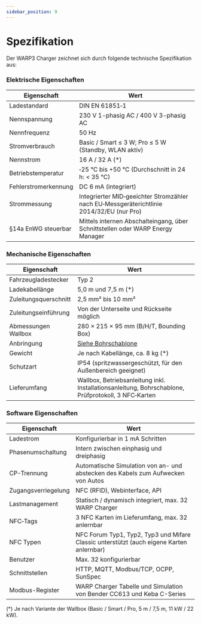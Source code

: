 ```yaml
---
sidebar_position: 9
---
```


# Spezifikation

Der WARP3 Charger zeichnet sich durch folgende technische Spezifikation aus:

### Elektrische Eigenschaften

| Eigenschaft | Wert |
|-|-|
| Ladestandard | DIN EN 61851‐1 |
| Nennspannung | 230 V 1-phasig AC / 400 V 3-phasig AC |
| Nennfrequenz | 50 Hz |
| Stromverbrauch | Basic / Smart ≤ 3 W; Pro ≤ 5 W (Standby, WLAN aktiv) |
| Nennstrom | 16 A / 32 A (*) |
| Betriebstemperatur | ‐25 °C bis +50 °C (Durchschnitt in 24 h: < 35 °C) |
| Fehlerstromerkennung | DC 6 mA (integriert) |
| Strommessung | Integrierter MID‐geeichter Stromzähler nach EU‐Messgeräterichtlinie 2014/32/EU (nur Pro) |
| §14a EnWG steuerbar | Mittels internen Abschalteingang, über Schnittstellen oder WARP Energy Manager |

### Mechanische Eigenschaften

| Eigenschaft | Wert |
|-|-|
| Fahrzeugladestecker | Typ 2 |
| Ladekabellänge | 5,0 m und 7,5 m (*) |
| Zuleitungsquerschnitt | 2,5 mm² bis 10 mm² |
| Zuleitungseinführung | Von der Unterseite und Rückseite möglich |
| Abmessungen Wallbox | 280 × 215 × 95 mm (B/H/T, Bounding Box) |
| Anbringung | [Siehe Bohrschablone](https://www.warp-charger.com/documents/WARP3_Bohrschablone.pdf) |
| Gewicht | Je nach Kabellänge, ca. 8 kg (*) |
| Schutzart | IP54 (spritzwassergeschützt, für den Außenbereich geeignet) |
| Lieferumfang | Wallbox, Betriebsanleitung inkl. Installationsanleitung, Bohrschablone, Prüfprotokoll, 3 NFC‐Karten |

### Software Eigenschaften

| Eigenschaft | Wert |
|-|-|
| Ladestrom | Konfigurierbar in 1 mA Schritten |
| Phasenumschaltung | Intern zwischen einphasig und dreiphasig |
| CP-Trennung | Automatische Simulation von an- und abstecken des Kabels zum Aufwecken von Autos |
| Zugangsverriegelung | NFC (RFID), Webinterface, API |
| Lastmanagement | Statisch / dynamisch integriert, max. 32 WARP Charger |
| NFC‐Tags | 3 NFC Karten im Lieferumfang, max. 32 anlernbar |
| NFC Typen | NFC Forum Typ1, Typ2, Typ3 und Mifare Classic unterstützt (auch eigene Karten anlernbar) |
| Benutzer | Max. 32 konfigurierbar |
| Schnittstellen | HTTP, MQTT, Modbus/TCP, OCPP, SunSpec |
| Modbus-Register | WARP Charger Tabelle und Simulation von Bender CC613 und Keba C-Series |

(*) Je nach Variante der Wallbox (Basic / Smart / Pro, 5 m / 7,5 m, 11 kW / 22 kW).
